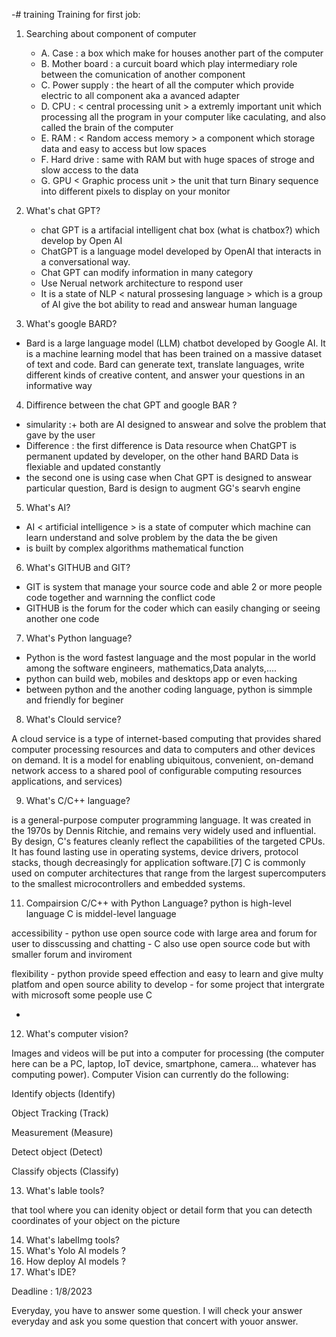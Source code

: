 -# training
Training for first job: 

1. Searching about component of computer
   - A. Case : a box which make for houses another part of the computer
   - B. Mother board : a curcuit board which play intermediary role between the comunication of another component
   - C. Power supply : the heart of all the computer which provide electric to all component aka a avanced adapter
   - D. CPU : < central processing unit > a extremly important unit which processing all the program in your computer like caculating, and also called the brain of the computer
   - E. RAM : < Random access memory > a component which storage data and easy to access but low spaces
   - F. Hard drive : same with RAM but with huge spaces of stroge and slow access to the data
   - G. GPU < Graphic process unit > the unit that turn Binary sequence into different pixels to display on your monitor



2. What's chat GPT?
   - chat GPT is a artifacial intelligent chat box (what is chatbox?) which develop by Open AI
   - ChatGPT is a language model developed by OpenAI that interacts in a conversational way.
   - Chat GPT can modify information in many category
   - Use Nerual network architecture to respond user
   - It is a state of NLP < natural prossesing language > which is a group of AI give the bot ability to read and answear human language 



3. What's google BARD?
 - Bard is a large language model (LLM) chatbot developed by Google AI. It is a machine learning model that has been trained on a massive dataset of text and code. Bard can generate text, translate languages, write different kinds of creative content, and answer your questions in an informative way 


4. Diffirence between the chat GPT and google BAR ?
  - simularity :+ both are AI designed to answear and solve the problem that gave by the user
  - Difference : the first difference is Data resource when ChatGPT is permanent updated by developer, on the other hand BARD Data is flexiable and updated constantly
  - the second one is using case when Chat GPT is designed to answear particular question, Bard is design to augment GG's searvh engine



5. What's AI?
 - AI < artificial intelligence > is a state of computer which machine can learn understand and solve problem by the data the be given
 - is built by complex algorithms mathematical function


6. What's GITHUB and GIT?
 - GIT is system that manage your source code and able 2 or more people code together and warnning the conflict code
 - GITHUB is the forum for the coder which can easily changing or seeing another one code



7. What's Python language?
- Python is the word fastest language and the most popular in the world among the software engineers, mathematics,Data analyts,....
- python can build web, mobiles and desktops app or even hacking
- between python and the another coding language, python is simmple and friendly for beginer

8. What's Clould service?



A cloud service is a type of internet-based computing that provides shared computer processing resources and data to computers and other devices on demand. It is a model for enabling ubiquitous, convenient, on-demand network access to a shared pool of configurable computing resources  applications, and services)



9. What's C/C++ language?

is a general-purpose computer programming language. It was created in the 1970s by Dennis Ritchie, and remains very widely used and influential. By design, C's features cleanly reflect the capabilities of the targeted CPUs. It has found lasting use in operating systems, device drivers, protocol stacks, though decreasingly for application software.[7] C is commonly used on computer architectures that range from the largest supercomputers to the smallest microcontrollers and embedded systems.

   

11. Compairsion C/C++ with Python Language?
python is high-level language
C is middel-level language


  accessibility  - python use open source code with large area and forum for user to disscussing and chatting
                  - C also use open source code but with smaller forum and inviroment

 flexibility - python provide speed effection and easy to learn and give multy platfom and open source ability to develop
            - for some project that intergrate with microsoft some people use C
 
-





12. What's computer vision?

Images and videos will be put into a computer for processing (the computer here can be a PC, laptop, IoT device, smartphone, camera... whatever has computing power). Computer Vision can currently do the following:

Identify objects (Identify)

Object Tracking (Track)

Measurement (Measure)

Detect object (Detect)

Classify objects (Classify)








13. What's lable tools?

that tool where you can idenity object or detail form that you can detecth coordinates of your object on the picture 





14. What's labelImg tools?
15. What's Yolo AI models ?
16. How deploy AI models ?
17. What's IDE?



Deadline : 1/8/2023

Everyday, you have to answer some question. I will check your answer everyday and ask you some question that concert with youor answer.
